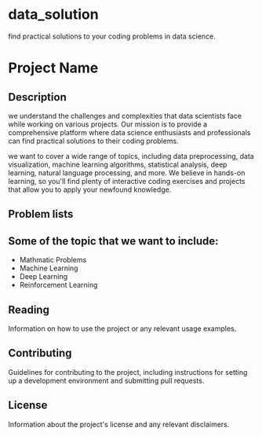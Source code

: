 # data_solution
find practical solutions to your coding problems in data science.


# Project Name

## Description
we understand the challenges and complexities that data scientists face while working on various projects. Our mission is to provide a comprehensive platform where data science enthusiasts and professionals can find practical solutions to their coding problems.

we want to cover a wide range of topics, including data preprocessing, data visualization, machine learning algorithms, statistical analysis, deep learning, natural language processing, and more. We believe in hands-on learning, so you'll find plenty of interactive coding exercises and projects that allow you to apply your newfound knowledge.

## Problem lists
## Some of the topic that we want to include:

- Mathmatic Problems
- Machine Learning 
- Deep Learning
- Reinforcement Learning


## Reading

Information on how to use the project or any relevant usage examples.

## Contributing

Guidelines for contributing to the project, including instructions for setting up a development environment and submitting pull requests.

## License

Information about the project's license and any relevant disclaimers.
